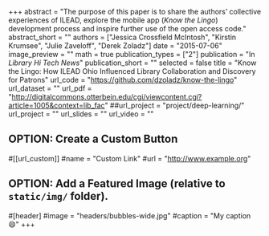 +++
abstract = "The purpose of this paper is to share the authors’ collective experiences of ILEAD, explore the mobile app (*Know the Lingo*) development process and inspire further use of the open access code."
abstract_short = ""
authors = ["Jessica Crossfield McIntosh", "Kirstin Krumsee", "Julie Zaveloff", "Derek Zoladz"]
date = "2015-07-06"
image_preview = ""
math = true
publication_types = ["2"]
publication = "In *Library Hi Tech News*"
publication_short = ""
selected = false
title = "Know the Lingo: How ILEAD Ohio Influenced Library Collaboration and Discovery for Patrons"
url_code = "https://github.com/dzoladz/know-the-lingo"
url_dataset = ""
url_pdf = "http://digitalcommons.otterbein.edu/cgi/viewcontent.cgi?article=1005&context=lib_fac"
##url_project = "project/deep-learning/"
url_project = "" 
url_slides = ""
url_video = ""

## OPTION: Create a Custom Button
#[[url_custom]]
#name = "Custom Link"
#url = "http://www.example.org"

## OPTION: Add a Featured Image (relative to `static/img/` folder).
#[header]
#image = "headers/bubbles-wide.jpg"
#caption = "My caption :smile:"
+++

